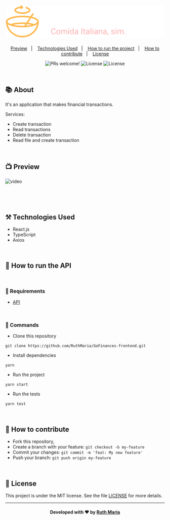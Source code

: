 <h1 align="center">
  <a href="https://github.com/csorlandi/nodejs-concepts">
    <img alt="Logo NodeJS" src="./src/assets/logo.svg" width="500px" />
  </a>
</h1>

<p align="center">
  <a href="#execution">Preview</a>&nbsp;&nbsp;&nbsp;|&nbsp;&nbsp;&nbsp;
  <a href="#technologies">Technologies Used</a>&nbsp;&nbsp;&nbsp;|&nbsp;&nbsp;&nbsp;
  <a href="#run">How to run the project</a>&nbsp;&nbsp;&nbsp;|&nbsp;&nbsp;&nbsp;
  <a href="#contribute">How to contribute</a>&nbsp;&nbsp;&nbsp;|&nbsp;&nbsp;&nbsp;
  <a href="#license">License</a>
</p>


<p align="center">
 <img src="https://img.shields.io/static/v1?label=PRs&message=welcome&color=FF9000&labelColor=000000" alt="PRs welcome!" />

  <img alt="License" src="https://img.shields.io/badge/Made%20by-Ruth%20Maria-FF9000">

  <img alt="License" src="https://img.shields.io/static/v1?label=license&message=MIT&color=FF9000&labelColor=000000">
</p>

<br>

## :books: About


It's an application that makes financial transactions.

Services:

* Create transaction
* Read transactions
* Delete transaction
* Read file and create transaction

<a id="execution"></a><br>

 ## :tv: Preview

![video](./src/assets/video.gif)

<br>

<a id="technologies"></a><br>

## ⚒️ Technologies Used
  * React.js
  * TypeScript
  * Axios


<a id="run"></a><br>

## 🚀 How to run the API

<br>

### :small_orange_diamond: Requirements

* [API](https://github.com/RuthMaria/GoFinances-backend)

<br>

### :small_orange_diamond: Commands
- Clone this repository

```
git clone https://github.com/RuthMaria/GoFinances-frontend.git
```
- Install dependencies

```
yarn
```

- Run the project

```
yarn start
```

- Run the tests

```
yarn test
```

<br>

## 🎯 How to contribute

- Fork this repository,
- Create a branch with your feature: `git checkout -b my-feature`
- Commit your changes: `git commit -m 'feat: My new feature'`
- Push your branch: `git push origin my-feature`

<a id="license"></a><br>

## :memo: License

This project is under the MIT license. See the  file [LICENSE](LICENSE) for more details.

---

<h4 align="center">
    Developed with ❤️ by <a href="https://www.linkedin.com/in/ruth-maria-9b256071/" target="_blank">Ruth Maria</a>
</h4>
